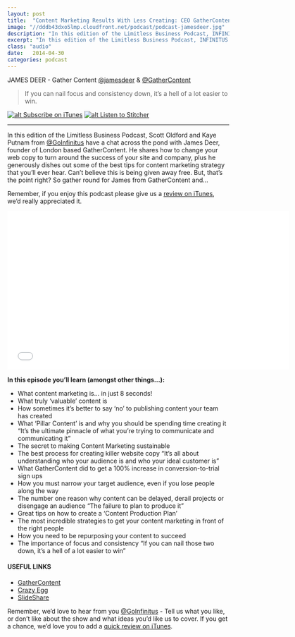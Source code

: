 ```yaml
---
layout: post
title:  "Content Marketing Results With Less Creating: CEO GatherContent James Deer"
image: "//dddb43dxo5lmp.cloudfront.net/podcast/podcast-jamesdeer.jpg"
description: "In this edition of the Limitless Business Podcast, INFINITUS have a chat across the pond with James Deer, founder of London based GatherContent. He shares how to change your web copy to turn around the success of your site and company, plus he generously dishes out some of the best tips for content marketing strategy that you’ll ever hear. Can’t believe this is being given away free. But, that’s the point right? So gather round for James from GatherContent and…" 
excerpt: "In this edition of the Limitless Business Podcast, INFINITUS have a chat across the pond with James Deer, founder of London based GatherContent."
class: "audio"
date:   2014-04-30
categories: podcast
---
```


JAMES DEER - Gather Content [@jamesdeer](http://twitter.com/jamesdeer) & [@GatherContent](http://twitter.com/gathercontent)

>If you can nail focus and consistency down, it’s a hell of a lot easier to win.

[![alt Subscribe on iTunes](//dddb43dxo5lmp.cloudfront.net/podcast/Subscribe_on_iTunes_Badge_US-UK_110x40_0824.png "Subscribe on iTunes")](https://itunes.apple.com/us/podcast/content-marketing-results/id873320660?i=309694904&mt=2)
[![alt Listen to Stitcher](//cloudfront.assets.stitcher.com/promo.assets/stitcher-banner-120x90.jpg "Listen to Stitcher")](http://www.stitcher.com/s?eid=33754130&refid=stpr)

*****

In this edition of the Limitless Business Podcast, Scott Oldford and Kaye Putnam from [@GoInfinitus](http://twitter.com/goinfinitus) have a chat across the pond with James Deer, founder of London based GatherContent. He shares how to change your web copy to turn around the success of your site and company, plus he generously dishes out some of the best tips for content marketing strategy that you’ll ever hear. Can’t believe this is being given away free. But, that’s the point right? So gather round for James from GatherContent and…

Remember, if you enjoy this podcast please give us a [review on iTunes](https://itunes.apple.com/us/podcast/limitless-business-podcast/id873320660?mt=2), we’d really appreciated it.

<iframe style="border: none" src="//html5-player.libsyn.com/embed/episode/id/2814524/height/360/width/640/theme/standard/direction/no/autoplay/no/autonext/no/thumbnail/yes/preload/no/no_addthis/no/" height="360" width="640" scrolling="no"  allowfullscreen webkitallowfullscreen mozallowfullscreen oallowfullscreen msallowfullscreen></iframe>


**In this episode you’ll learn (amongst other things…):**
  
- What content marketing is… in just 8 seconds!
- What truly ‘valuable’ content is
- How sometimes it’s better to say ‘no’ to  publishing content your team has created
- What ‘Pillar Content’ is and why you should be spending time creating it “It’s the ultimate pinnacle of what you’re trying to communicate and communicating it”
- The secret to making Content Marketing sustainable
- The best process for creating killer website copy “It’s all about understanding who your audience is and who your ideal customer is”
- What GatherContent did to get a 100% increase in conversion-to-trial sign ups
- How you must narrow your target audience, even if you lose people along the way
- The number one reason why content can be delayed, derail projects or disengage an audience “The failure to plan to produce it”
- Great tips on how to create a ‘Content Production Plan’
- The most incredible strategies to get your content marketing in front of the right people
- How you need to be repurposing your content to succeed
- The importance of  focus and consistency “If you can nail those two down, it’s a hell of a lot easier to win”



#### USEFUL LINKS
- [GatherContent](http://www.gathercontent.com/)
- [Crazy Egg](http://www.crazyegg.com)
- [SlideShare](http://www.slideshare.net)

 
Remember, we’d love to hear from you [@GoInfinitus](http://twitter.com/goinfinitus) - Tell us what you like, or don’t like about the show and what ideas you’d like us to cover. If you get a chance, we’d love you to add a [quick review on iTunes](https://itunes.apple.com/us/podcast/limitless-business-podcast/id873320660?mt=2).